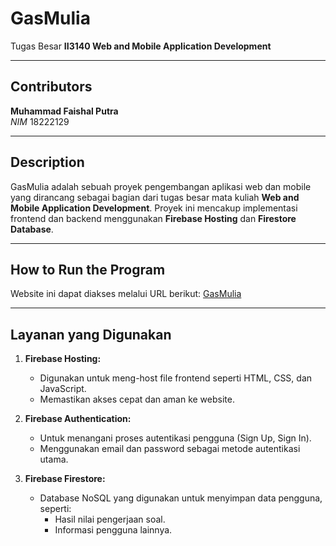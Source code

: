 # **GasMulia**

Tugas Besar **II3140 Web and Mobile Application Development**

---

## **Contributors**
**Muhammad Faishal Putra**  
  *NIM* 18222129  

---

## **Description**
GasMulia adalah sebuah proyek pengembangan aplikasi web dan mobile yang dirancang sebagai bagian dari tugas besar mata kuliah **Web and Mobile Application Development**. Proyek ini mencakup implementasi frontend dan backend menggunakan **Firebase Hosting** dan **Firestore Database**.

---

## **How to Run the Program**
Website ini dapat diakses melalui URL berikut:
[GasMulia](https://gas-mulia.web.app)

---

## Layanan yang Digunakan
1. **Firebase Hosting:**
   - Digunakan untuk meng-host file frontend seperti HTML, CSS, dan JavaScript.
   - Memastikan akses cepat dan aman ke website.

2. **Firebase Authentication:**
   - Untuk menangani proses autentikasi pengguna (Sign Up, Sign In).
   - Menggunakan email dan password sebagai metode autentikasi utama.

3. **Firebase Firestore:**
   - Database NoSQL yang digunakan untuk menyimpan data pengguna, seperti:
     - Hasil nilai pengerjaan soal.
     - Informasi pengguna lainnya.
